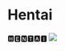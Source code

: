 # Hentai
🅷🅴🅽🆃🅰🅸
![](https://github.com/Fleaky12/Hentai/blob/21a961f05ecb202f2655d8f67183c00acce7482e/c2e17938b7ffca33e305e5447d6c8765.gif)
